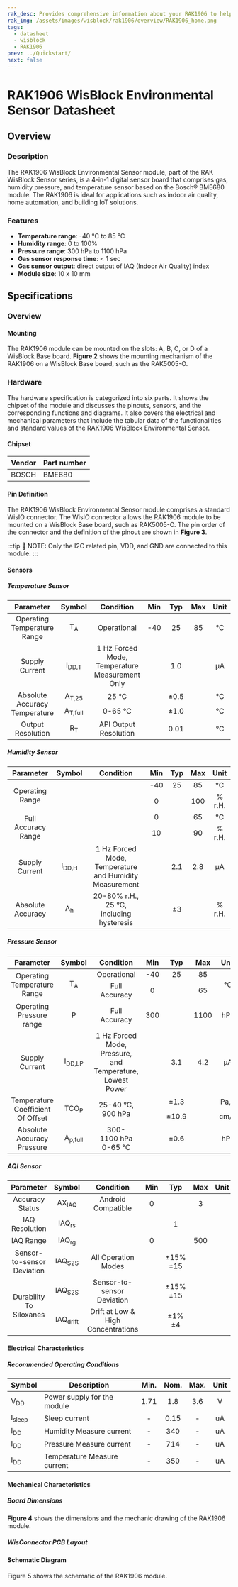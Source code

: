 ```yaml
---
rak_desc: Provides comprehensive information about your RAK1906 to help you use it. This information includes technical specifications, characteristics, and requirements, and it also discusses the device components.
rak_img: /assets/images/wisblock/rak1906/overview/RAK1906_home.png
tags:
  - datasheet
  - wisblock
  - RAK1906
prev: ../Quickstart/
next: false
---
```


# RAK1906 WisBlock Environmental Sensor Datasheet


## Overview

### Description

The RAK1906 WisBlock Environmental Sensor module, part of the RAK WisBlock Sensor series, is a 4-in-1 digital sensor board that comprises gas, humidity pressure, and temperature sensor based on the Bosch® BME680 module. The RAK1906 is ideal for applications such as indoor air quality, home automation, and building IoT solutions. 

### Features 
* **Temperature range**: -40&nbsp;°C to 85&nbsp;°C
* **Humidity range**: 0 to 100%
* **Pressure range**: 300&nbsp;hPa to 1100&nbsp;hPa
* **Gas sensor response time**: < 1&nbsp;sec
* **Gas sensor output**: direct output of IAQ (Indoor Air Quality) index
* **Module size**: 10 x 10&nbsp;mm

## Specifications
### Overview
<!-- Insert Picture of Sensor with its dimensions -->

#### Mounting
The RAK1906 module can be mounted on the slots: A, B, C, or D of a WisBlock Base board. **Figure 2** shows the mounting mechanism of the RAK1906 on a WisBlock Base board, such as the RAK5005-O.

<rk-img
  src="/assets/images/wisblock/rak1906/datasheet/RAK19xx_mounting.png"
  width="50%"
  caption="RAK1906 WisBlock Environmental Sensor Mounting"
/>

### Hardware

The hardware specification is categorized into six parts. It shows the chipset of the module and discusses the pinouts, sensors, and the corresponding functions and diagrams. It also covers the electrical and mechanical parameters that include the tabular data of the functionalities and standard values of the RAK1906 WisBlock Environmental Sensor.


####  Chipset
| Vendor | Part number |
| ------ | ----------- |
| BOSCH  | BME680      |

#### Pin Definition
The RAK1906 WisBlock Environmental Sensor module comprises a standard WisIO connector. The WisIO connector allows the RAK1906 module to be mounted on a WisBlock Base board, such as RAK5005-O. The pin order of the connector and the definition of the pinout are shown in **Figure 3**. 


:::tip 📝 NOTE:
Only the I2C related pin, VDD, and GND are connected to this module. 
:::

<rk-img
  src="/assets/images/wisblock/rak1906/datasheet/RAK1906_connector_pinout.png"
  width="50%"
  caption="RAK1906 WisBlock Environmental Sensor Pinout"
/>


#### Sensors
##### Temperature Sensor 
<table  style="text-align: center">
<thead>
  <tr>
    <th>Parameter</th>
    <th>Symbol</th>
    <th>Condition</th>
    <th>Min</th>
    <th>Typ</th>
    <th>Max</th>
    <th>Unit</th>
  </tr>
</thead>
<tbody>
  <tr>
    <td>Operating Temperature Range</td>
    <td>T<sub>A</sub></td>
    <td>Operational</td>
    <td>-40</td>
    <td>25</td>
    <td>85</td>
    <td>°C</td>
  </tr>
  <tr>
    <td>Supply Current</td>
    <td>I<sub>DD,T</sub></td>
    <td>1&nbsp;Hz Forced Mode, Temperature Measurement Only</td>
    <td></td>
    <td>1.0</td>
    <td></td>
    <td>µA</td>
  </tr>
  <tr>
    <td rowspan="2">Absolute Accuracy Temperature</td>
    <td>A<sub>T,25</sub></td>
    <td>25&nbsp;°C</td>
    <td></td>
    <td>±0.5</td>
    <td></td>
    <td>°C</td>
  </tr>
  <tr>
    <td>A<sub>T,full</sub></td>
    <td>0-65&nbsp;°C</td>
    <td></td>
    <td>±1.0</td>
    <td></td>
    <td>°C</td>
  </tr>
  <tr>
    <td>Output Resolution</td>
    <td>R<sub>T</sub></td>
    <td>API Output Resolution </td>
    <td></td>
    <td>0.01</td>
    <td></td>
    <td>°C</td>
  </tr>
</tbody>
</table>

##### Humidity Sensor
<table style="text-align: center">
<thead>
  <tr>
    <th>Parameter</th>
    <th>Symbol</th>
    <th>Condition</th>
    <th>Min</th>
    <th>Typ</th>
    <th>Max</th>
    <th>Unit</th>
  </tr>
</thead>
<tbody>
  <tr>
    <td rowspan="2">Operating Range</td>
    <td></td>
    <td></td>
    <td>-40</td>
    <td>25</td>
    <td>85</td>
    <td>°C</td>
  </tr>
  <tr>
    <td></td>
    <td></td>
    <td>0</td>
    <td></td>
    <td>100</td>
    <td>% r.H.</td>
  </tr>
  <tr>
    <td rowspan="2">Full Accuracy Range</td>
    <td></td>
    <td></td>
    <td>0</td>
    <td></td>
    <td>65</td>
    <td>°C</td>
  </tr>
  <tr>
    <td></td>
    <td></td>
    <td>10</td>
    <td></td>
    <td>90</td>
    <td>% r.H.</td>
  </tr>
  <tr>
    <td>Supply Current </td>
    <td>I<sub>DD,H</sub></td>
    <td>1&nbsp;Hz Forced Mode, <br>Temperature and Humidity Measurement</td>
    <td></td>
    <td>2.1</td>
    <td>2.8</td>
    <td>µA</td>
  </tr>
  <tr>
    <td>Absolute Accuracy</td>
    <td>A<sub>h</sub></td>
    <td>20-80% r.H., 25&nbsp;°C, including hysteresis</td>
    <td></td>
    <td>±3</td>
    <td></td>
    <td>% r.H.</td>
  </tr>
</tbody>
</table>

##### Pressure Sensor
<table style="text-align: center">
<thead>
  <tr>
    <th>Parameter</th>
    <th>Symbol</th>
    <th>Condition</th>
    <th>Min</th>
    <th>Typ</th>
    <th>Max </th>
    <th>Unit</th>
  </tr>
</thead>
<tbody>
  <tr>
    <td rowspan="2">Operating Temperature Range</td>
    <td rowspan="2">T<sub>A</sub></td>
    <td>Operational</td>
    <td>-40</td>
    <td>25</td>
    <td>85</td>
    <td rowspan="2">°C</td>
  </tr>
  <tr>
    <td>Full Accuracy</td>
    <td>0</td>
    <td></td>
    <td>65</td>
  </tr>
  <tr>
    <td>Operating Pressure range</td>
    <td>P</td>
    <td>Full Accuracy</td>
    <td>300</td>
    <td></td>
    <td>1100</td>
    <td>hPa</td>
  </tr>
  <tr>
    <td>Supply Current</td>
    <td>I<sub>DD,LP</sub></td>
    <td>1&nbsp;Hz Forced Mode, Pressure, and Temperature, Lowest Power</td>
    <td></td>
    <td>3.1</td>
    <td>4.2</td>
    <td>µA</td>
  </tr>
  <tr>
    <td rowspan="2">Temperature Coefficient Of Offset</td>
    <td rowspan="2">TCO<sub>P</sub></td>
    <td rowspan="2">25-40&nbsp;°C, 900&nbsp;hPa</td>
    <td></td>
    <td>±1.3</td>
    <td></td>
    <td>Pa,K</td>
  </tr>
  <tr>
    <td></td>
    <td>±10.9</td>
    <td></td>
    <td>cm/K</td>
  </tr>
  <tr>
    <td>Absolute Accuracy Pressure</td>
    <td>A<sub>p,full</sub></td>
    <td>300-1100&nbsp;hPa <br>0-65&nbsp;°C</td>
    <td></td>
    <td>±0.6</td>
    <td></td>
    <td>hPa</td>
  </tr>
</tbody>
</table>

##### AQI Sensor
<table style="text-align: center">
<thead>
  <tr>
    <th>Parameter</th>
    <th>Symbol</th>
    <th>Condition</th>
    <th>Min</th>
    <th>Typ</th>
    <th>Max </th>
    <th>Unit</th>
  </tr>
</thead>
<tbody>
  <tr>
    <td>Accuracy Status</td>
    <td>AX<sub>IAQ</sub></td>
    <td>Android Compatible</td>
    <td>0</td>
    <td></td>
    <td>3</td>
    <td></td>
  </tr>
  <tr>
    <td>IAQ Resolution</td>
    <td>IAQ<sub>rs</sub></td>
    <td></td>
    <td></td>
    <td>1</td>
    <td></td>
    <td></td>
  </tr>
  <tr>
    <td>IAQ Range</td>
    <td>IAQ<sub>rg</sub></td>
    <td></td>
    <td>0</td>
    <td></td>
    <td>500</td>
    <td></td>
  </tr>
  <tr>
    <td>Sensor-to-sensor Deviation</td>
    <td>IAQ<sub>S2S</sub></td>
    <td>All Operation Modes</td>
    <td></td>
    <td>±15%<br>±15</td>
    <td></td>
    <td></td>
  </tr>
  <tr>
    <td rowspan="2">Durability To Siloxanes </td>
    <td>IAQ<sub>S2S</sub></td>
    <td>Sensor-to-sensor Deviation</td>
    <td></td>
    <td>±15%<br>±15</td>
    <td></td>
    <td></td>
  </tr>
  <tr>
    <td>IAQ<sub>drift</sub></td>
    <td>Drift at Low &amp; High Concentrations</td>
    <td></td>
    <td>±1%<br>±4</td>
    <td></td>
    <td></td>
  </tr>
</tbody>
</table>

#### Electrical Characteristics
##### Recommended Operating Conditions
| Symbol            | Description                 | Min. | Nom. | Max. | Unit |
| ----------------- | --------------------------- | :--: | :--: | :--: | :--: |
| V<sub>DD</sub>    | Power supply for the module | 1.71 | 1.8  | 3.6  |  V   |
| I<sub>sleep</sub> | Sleep current               |  -   | 0.15 |  -   |  uA  |
| I<sub>DD</sub>    | Humidity Measure current    |  -   | 340  |  -   |  uA  |
| I<sub>DD</sub>    | Pressure Measure current    |  -   | 714  |  -   |  uA  |
| I<sub>DD</sub>    | Temperature Measure current |  -   | 350  |  -   |  uA  |


#### Mechanical Characteristics

##### Board Dimensions

**Figure 4** shows the dimensions and the mechanic drawing of the RAK1906 module.

<rk-img
  src="/assets/images/wisblock/rak1906/datasheet/RAK19xx_mechanic_drawing.png"
  width="60%"
  caption="RAK1906 WisBlock Environmental Sensor Mechanic Drawing"
/>

##### WisConnector PCB Layout

<rk-img
  src="/assets/images/wisblock/rak1906/datasheet/MxxS1003K6M.png"
  width="100%"
  caption="WisConnector PCB footprint and recommendations"
/>

#### Schematic Diagram

Figure 5 shows the schematic of the RAK1906 module.

<rk-img
  src="/assets/images/wisblock/rak1906/datasheet/rak1906-schematic.png"
  width="100%"
  caption="RAK1906 WisBlock Environmental Sensor schematics"
/>

